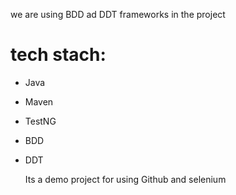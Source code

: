 we are using BDD ad DDT frameworks in the project

# tech stach:
- Java
- Maven
- TestNG
- BDD
- DDT

  Its a demo project for using Github and selenium

